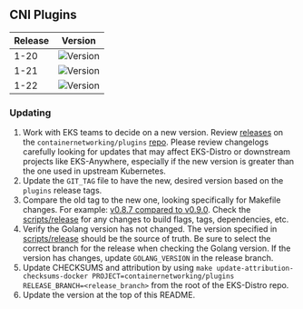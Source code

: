 ## CNI Plugins

| Release | Version                                                      |
|---------|--------------------------------------------------------------|
| 1-20    | ![Version](https://img.shields.io/badge/version-v0.8.7-blue) |
| 1-21    | ![Version](https://img.shields.io/badge/version-v0.8.7-blue) |
| 1-22    | ![Version](https://img.shields.io/badge/version-v0.8.7-blue) |


### Updating

1. Work with EKS teams to decide on a new version. Review 
   [releases](https://github.com/containernetworking/plugins/releases) on the
   `containernetworking/plugins` [repo](https://github.com/containernetworking/plugins).
   Please review changelogs carefully looking for updates that may affect EKS-Distro 
   or downstream projects like EKS-Anywhere, especially if the new version is greater than the one used in
   upstream Kubernetes.
2. Update the `GIT_TAG` file to have the new, desired version based on the
   `plugins` release tags.
3. Compare the old tag to the new one, looking specifically for Makefile changes.
   For example:
   [v0.8.7 compared to v0.9.0](https://github.com/containernetworking/plugins/compare/v0.8.7...v0.9.0). 
   Check the [scripts/release](https://github.com/containernetworking/plugins/blob/main/scripts/release.sh) 
   for any changes to build flags, tags, dependencies, etc.
4. Verify the Golang version has not changed. The version specified in
   [scripts/release](https://github.com/containernetworking/plugins/blob/main/scripts/release.sh) should be the 
   source of truth. Be sure to select the correct branch for the release when 
   checking the Golang version. If the version has changes, update 
   `GOLANG_VERSION` in the release branch.
5. Update CHECKSUMS and attribution by using
   `make update-attribution-checksums-docker PROJECT=containernetworking/plugins RELEASE_BRANCH=<release_branch>`
   from the root of the EKS-Distro repo.
6. Update the version at the top of this README.
